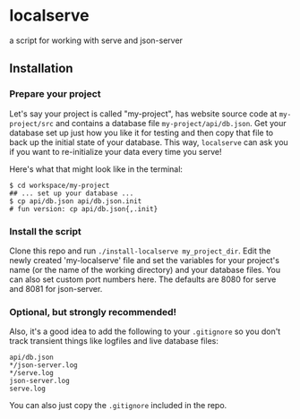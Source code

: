 # localserve
a script for working with serve and json-server

## Installation

### Prepare your project
Let's say your project is called "my-project", has website source code at `my-project/src` and contains a database file `my-project/api/db.json`. Get your database set up just how you like it for testing and then copy that file to back up the initial state of your database. This way, `localserve` can ask you if you want to re-initialize your data every time you serve!

Here's what that might look like in the terminal:
```shell
$ cd workspace/my-project
## ... set up your database ...
$ cp api/db.json api/db.json.init
# fun version: cp api/db.json{,.init}
```

### Install the script
Clone this repo and run `./install-localserve my_project_dir`.
Edit the newly created 'my-localserve' file and set the variables for your project's name (or the name of the working directory) and your database files. You can also set custom port numbers here. The defaults are 8080 for serve and 8081 for json-server.

### Optional, but strongly recommended!
Also, it's a good idea to add the following to your `.gitignore` so you don't track transient things like logfiles and live database files:

```
api/db.json
*/json-server.log
*/serve.log
json-server.log
serve.log
```

You can also just copy the `.gitignore` included in the repo.
